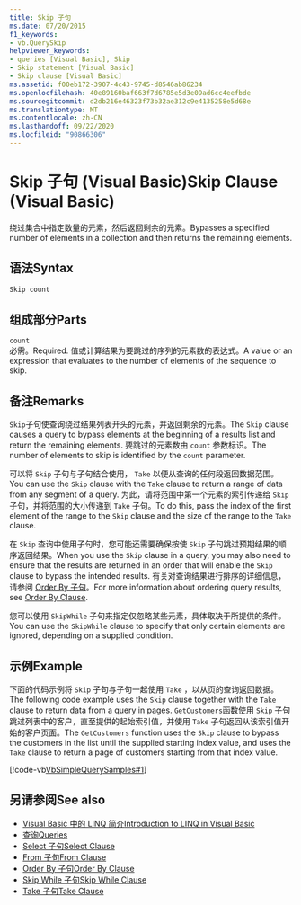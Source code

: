 ```yaml
---
title: Skip 子句
ms.date: 07/20/2015
f1_keywords:
- vb.QuerySkip
helpviewer_keywords:
- queries [Visual Basic], Skip
- Skip statement [Visual Basic]
- Skip clause [Visual Basic]
ms.assetid: f00eb172-3907-4c43-9745-d8546ab86234
ms.openlocfilehash: 40e89160baf663f7d6785e5d3e09ad6cc4eefbde
ms.sourcegitcommit: d2db216e46323f73b32ae312c9e4135258e5d68e
ms.translationtype: MT
ms.contentlocale: zh-CN
ms.lasthandoff: 09/22/2020
ms.locfileid: "90866306"
---
```

# <a name="skip-clause-visual-basic"></a><span data-ttu-id="0f9da-102">Skip 子句 (Visual Basic)</span><span class="sxs-lookup"><span data-stu-id="0f9da-102">Skip Clause (Visual Basic)</span></span>

<span data-ttu-id="0f9da-103">绕过集合中指定数量的元素，然后返回剩余的元素。</span><span class="sxs-lookup"><span data-stu-id="0f9da-103">Bypasses a specified number of elements in a collection and then returns the remaining elements.</span></span>  
  
## <a name="syntax"></a><span data-ttu-id="0f9da-104">语法</span><span class="sxs-lookup"><span data-stu-id="0f9da-104">Syntax</span></span>  
  
```vb  
Skip count  
```  
  
## <a name="parts"></a><span data-ttu-id="0f9da-105">组成部分</span><span class="sxs-lookup"><span data-stu-id="0f9da-105">Parts</span></span>  

 `count`  
 <span data-ttu-id="0f9da-106">必需。</span><span class="sxs-lookup"><span data-stu-id="0f9da-106">Required.</span></span> <span data-ttu-id="0f9da-107">值或计算结果为要跳过的序列的元素数的表达式。</span><span class="sxs-lookup"><span data-stu-id="0f9da-107">A value or an expression that evaluates to the number of elements of the sequence to skip.</span></span>  
  
## <a name="remarks"></a><span data-ttu-id="0f9da-108">备注</span><span class="sxs-lookup"><span data-stu-id="0f9da-108">Remarks</span></span>  

 <span data-ttu-id="0f9da-109">`Skip`子句使查询绕过结果列表开头的元素，并返回剩余的元素。</span><span class="sxs-lookup"><span data-stu-id="0f9da-109">The `Skip` clause causes a query to bypass elements at the beginning of a results list and return the remaining elements.</span></span> <span data-ttu-id="0f9da-110">要跳过的元素数由 `count` 参数标识。</span><span class="sxs-lookup"><span data-stu-id="0f9da-110">The number of elements to skip is identified by the `count` parameter.</span></span>  
  
 <span data-ttu-id="0f9da-111">可以将 `Skip` 子句与子句结合使用， `Take` 以便从查询的任何段返回数据范围。</span><span class="sxs-lookup"><span data-stu-id="0f9da-111">You can use the `Skip` clause with the `Take` clause to return a range of data from any segment of a query.</span></span> <span data-ttu-id="0f9da-112">为此，请将范围中第一个元素的索引传递给 `Skip` 子句，并将范围的大小传递到 `Take` 子句。</span><span class="sxs-lookup"><span data-stu-id="0f9da-112">To do this, pass the index of the first element of the range to the `Skip` clause and the size of the range to the `Take` clause.</span></span>  
  
 <span data-ttu-id="0f9da-113">在 `Skip` 查询中使用子句时，您可能还需要确保按使 `Skip` 子句跳过预期结果的顺序返回结果。</span><span class="sxs-lookup"><span data-stu-id="0f9da-113">When you use the `Skip` clause in a query, you may also need to ensure that the results are returned in an order that will enable the `Skip` clause to bypass the intended results.</span></span> <span data-ttu-id="0f9da-114">有关对查询结果进行排序的详细信息，请参阅 [Order By 子句](order-by-clause.md)。</span><span class="sxs-lookup"><span data-stu-id="0f9da-114">For more information about ordering query results, see [Order By Clause](order-by-clause.md).</span></span>  
  
 <span data-ttu-id="0f9da-115">您可以使用 `SkipWhile` 子句来指定仅忽略某些元素，具体取决于所提供的条件。</span><span class="sxs-lookup"><span data-stu-id="0f9da-115">You can use the `SkipWhile` clause to specify that only certain elements are ignored, depending on a supplied condition.</span></span>  
  
## <a name="example"></a><span data-ttu-id="0f9da-116">示例</span><span class="sxs-lookup"><span data-stu-id="0f9da-116">Example</span></span>  

 <span data-ttu-id="0f9da-117">下面的代码示例将 `Skip` 子句与子句一起使用 `Take` ，以从页的查询返回数据。</span><span class="sxs-lookup"><span data-stu-id="0f9da-117">The following code example uses the `Skip` clause together with the `Take` clause to return data from a query in pages.</span></span> <span data-ttu-id="0f9da-118">`GetCustomers`函数使用 `Skip` 子句跳过列表中的客户，直至提供的起始索引值，并使用 `Take` 子句返回从该索引值开始的客户页面。</span><span class="sxs-lookup"><span data-stu-id="0f9da-118">The `GetCustomers` function uses the `Skip` clause to bypass the customers in the list until the supplied starting index value, and uses the `Take` clause to return a page of customers starting from that index value.</span></span>  
  
 [!code-vb[VbSimpleQuerySamples#1](~/samples/snippets/visualbasic/VS_Snippets_VBCSharp/VbSimpleQuerySamples/VB/QuerySamples1.vb#1)]  
  
## <a name="see-also"></a><span data-ttu-id="0f9da-119">另请参阅</span><span class="sxs-lookup"><span data-stu-id="0f9da-119">See also</span></span>

- [<span data-ttu-id="0f9da-120">Visual Basic 中的 LINQ 简介</span><span class="sxs-lookup"><span data-stu-id="0f9da-120">Introduction to LINQ in Visual Basic</span></span>](../../programming-guide/language-features/linq/introduction-to-linq.md)
- [<span data-ttu-id="0f9da-121">查询</span><span class="sxs-lookup"><span data-stu-id="0f9da-121">Queries</span></span>](index.md)
- [<span data-ttu-id="0f9da-122">Select 子句</span><span class="sxs-lookup"><span data-stu-id="0f9da-122">Select Clause</span></span>](select-clause.md)
- [<span data-ttu-id="0f9da-123">From 子句</span><span class="sxs-lookup"><span data-stu-id="0f9da-123">From Clause</span></span>](from-clause.md)
- [<span data-ttu-id="0f9da-124">Order By 子句</span><span class="sxs-lookup"><span data-stu-id="0f9da-124">Order By Clause</span></span>](order-by-clause.md)
- [<span data-ttu-id="0f9da-125">Skip While 子句</span><span class="sxs-lookup"><span data-stu-id="0f9da-125">Skip While Clause</span></span>](skip-while-clause.md)
- [<span data-ttu-id="0f9da-126">Take 子句</span><span class="sxs-lookup"><span data-stu-id="0f9da-126">Take Clause</span></span>](take-clause.md)
